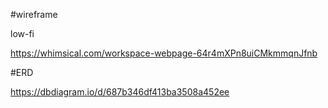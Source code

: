 #wireframe

low-fi

https://whimsical.com/workspace-webpage-64r4mXPn8uiCMkmmqnJfnb

#ERD

https://dbdiagram.io/d/687b346df413ba3508a452ee